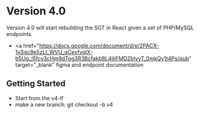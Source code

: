 # Version 4.0

Version 4.0 will start rebuilding the SGT in React given a set of PHP/MySQL endpoints.

- <a href="https://docs.google.com/document/d/e/2PACX-1vSgc9e5zLI_WVU_qCevfvqlX-b5Ug_l5fcy3cHm9dTgg3R3Bcfakb8L4jIiFMDZblyyT_0mkQy1t4Ps/pub" target="_blank" figma and endpoint documentation</a>



## Getting Started
- Start from the v4-lf
- make a new branch: git checkout -b v4


